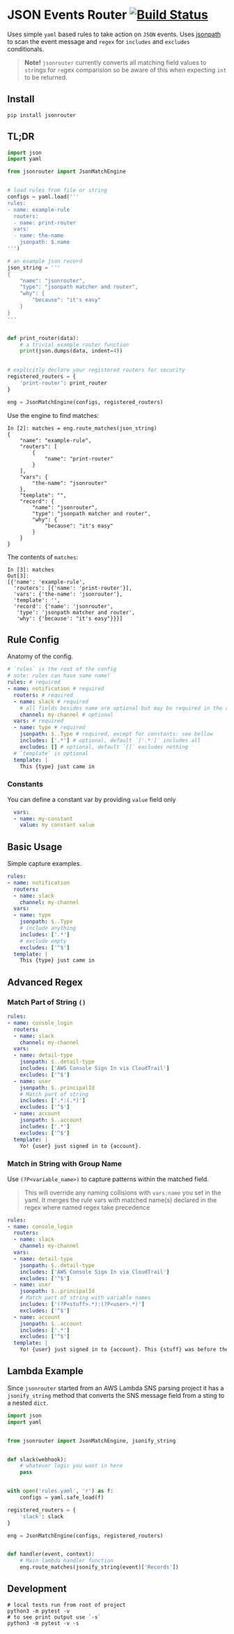
# JSON Events Router [![Build Status](https://travis-ci.org/srhopkins/jsonrouter.svg?branch=master)](https://travis-ci.org/srhopkins/jsonrouter)

Uses simple `yaml` based rules to take action on `JSON` events. Uses [jsonpath](https://readthedocs.org/projects/jsonpath-rw/) to scan the event message and `regex` for `includes` and `excludes` conditionals.

> **Note!** `jsonrouter` currently converts all matching field values to `str`ings for `re`gex comparision so be aware of this when expecting `int` to be returned.

## Install

```
pip install jsonrouter
```

## TL;DR

```python
import json
import yaml

from jsonrouter import JsonMatchEngine


# load rules from file or string
configs = yaml.load('''
rules:
- name: example-rule
  routers: 
  - name: print-router
  vars:
  - name: the-name
    jsonpath: $.name
''')

# an example json record
json_string = '''
{
    "name": "jsonrouter",
    "type": "jsonpath matcher and router",
    "why": {
        "because": "it's easy"
    }
}
'''


def print_router(data):
    # a trivial example router function
    print(json.dumps(data, indent=4))
    

# explicitly declare your registered routers for security
registered_routers = {
    'print-router': print_router
}

eng = JsonMatchEngine(configs, registered_routers)
```

Use the engine to find matches:

```
In [2]: matches = eng.route_matches(json_string)
{
    "name": "example-rule",
    "routers": [
        {
            "name": "print-router"
        }
    ],
    "vars": {
        "the-name": "jsonrouter"
    },
    "template": "",
    "record": {
        "name": "jsonrouter",
        "type": "jsonpath matcher and router",
        "why": {
            "because": "it's easy"
        }
    }
}
```

The contents of `matches`:

```
In [3]: matches
Out[3]:
[{'name': 'example-rule',
  'routers': [{'name': 'print-router'}],
  'vars': {'the-name': 'jsonrouter'},
  'template': '',
  'record': {'name': 'jsonrouter',
   'type': 'jsonpath matcher and router',
   'why': {'because': "it's easy"}}}]

```

## Rule Config

Anatomy of the config.

```yaml
# `rules` is the root of the config
# note: rules can have same name!
rules: # required
- name: notification # required
  routers: # required
  - name: slack # required
    # all fields besides name are optional but may be required in the router
    channel: my-channel # optional
  vars: # required
  - name: type # required
    jsonpath: $..Type # required, except for constants: see bellow 
    includes: ['.*'] # optional, default `['.*']` includes all
    excludes: [] # optional, default `[]` excludes nothing
  # `template` is optional
  template: | 
    This {type} just came in
```

### Constants

You can define a constant var by providing `value` field only

```yaml
  vars:
  - name: my-constant
    value: my constant value
```

## Basic Usage

Simple capture examples. 

```yaml
rules:
- name: notification
  routers: 
  - name: slack
    channel: my-channel
  vars:
  - name: type
    jsonpath: $..Type
    # include anything
    includes: ['.*']
    # exclude empty
    excludes: ['^$']
  template: |
    This {type} just came in
```

## Advanced Regex

### Match Part of String `()`

```yaml
rules:
- name: console_login
  routers: 
  - name: slack
    channel: my-channel
  vars:
  - name: detail-type
    jsonpath: $..detail-type
    includes: ['AWS Console Sign In via CloudTrail']
    excludes: ['^$']
  - name: user
    jsonpath: $..principalId
    # Match part of string
    includes: ['.*:(.*)']
    excludes: ['^$']
  - name: account
    jsonpath: $..account
    includes: ['.*']
    excludes: ['^$']    
  template: |
    Yo! {user} just signed in to {account}.
```

### Match in String with Group Name

Use `(?P<variable_name>)` to capture patterns within the matched field.

> This will override any naming collisions with `vars:name` you set in the yaml. It merges the rule vars with matched name(s) declared in the regex where named regex take precedence

```yaml
rules:
- name: console_login
  routers: 
  - name: slack
    channel: my-channel
  vars:
  - name: detail-type
    jsonpath: $..detail-type
    includes: ['AWS Console Sign In via CloudTrail']
    excludes: ['^$']
  - name: user
    jsonpath: $..principalId
    # Match part of string with variable names
    includes: ['(?P<stuff>.*):(?P<user>.*)']
    excludes: ['^$']
  - name: account
    jsonpath: $..account
    includes: ['.*']
    excludes: ['^$']    
  template: |
    Yo! {user} just signed in to {account}. This {stuff} was before the user.
```

## Lambda Example

Since `jsonrouter` started from an AWS Lambda SNS parsing project it has a `jsonify_string` method that converts the SNS message field from a sting to a nested `dict`.

```python
import json
import yaml


from jsonrouter import JsonMatchEngine, jsonify_string


def slack(webhook):
    # whatever logic you want in here
    pass


with open('rules.yaml', 'r') as f:
    configs = yaml.safe_load(f)

registered_routers = {
    'slack': slack
}

eng = JsonMatchEngine(configs, registered_routers)


def handler(event, context):
    # Main lambda handler function
    eng.route_matches(jsonify_string(event)['Records'])

```

## Development

```
# local tests run from root of project
python3 -m pytest -v
# to see print output use `-s`
python3 -m pytest -v -s
```